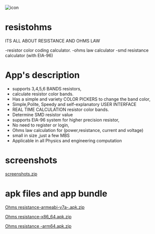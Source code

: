 ![icon](https://user-images.githubusercontent.com/45265245/114017902-49b31200-9875-11eb-848d-c90d1a55ea98.png)

# resistohms
ITS ALL ABOUT RESISTANCE AND OHMS LAW

-resistor color coding calculator.
-ohms law calculator
-smd resistance calculator (with EIA-96)

# App's description

- supports 3,4,5,6 BANDS resistors,
- calculate resistor color bands.
- Has a simple and variety COLOR PICKERS to change the band color,
- Simple,Polite, Speedy and self-explanatory USER INTERFACE
- REAL TIME CALCULATION resistor color bands.
- Determine SMD resistor value
- supports EIA-96 system for higher precision resistor,
- No need to register or login,
- Ohms law calculation for (power,resistance, current and voltage)
- small in size ,just a few MBS
- Applicable in all Physics and engineering computation

# screenshots

[screenshots.zip](https://github.com/Genialngash/Resitors-band-colors-and-ohms-law/files/6278177/screenshots.zip)

# apk files and app bundle

[Ohms resistance-armeabi-v7a-.apk.zip](https://github.com/Genialngash/Resitors-band-colors-and-ohms-law/files/6278219/Ohms.resistance-armeabi-v7a-.apk.zip)

[Ohms resistance-x86_64.apk.zip](https://github.com/Genialngash/Resitors-band-colors-and-ohms-law/files/6278222/Ohms.resistance-x86_64.apk.zip)

[Ohms resistance -arm64.apk.zip](https://github.com/Genialngash/Resitors-band-colors-and-ohms-law/files/6278215/Ohms.resistance.-arm64.apk.zip)




